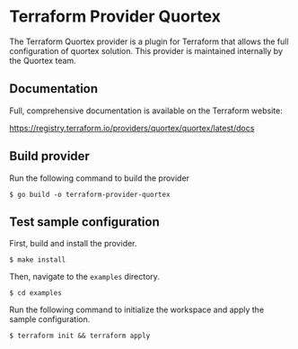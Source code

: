 # Terraform Provider Quortex

The Terraform Quortex provider is a plugin for Terraform that allows the full configuration of quortex solution.
This provider is maintained internally by the Quortex team.

## Documentation

Full, comprehensive documentation is available on the Terraform website:

https://registry.terraform.io/providers/quortex/quortex/latest/docs

## Build provider

Run the following command to build the provider

```shell
$ go build -o terraform-provider-quortex
```

## Test sample configuration

First, build and install the provider.

```shell
$ make install
```

Then, navigate to the `examples` directory.

```shell
$ cd examples
```

Run the following command to initialize the workspace and apply the sample configuration.

```shell
$ terraform init && terraform apply
```
